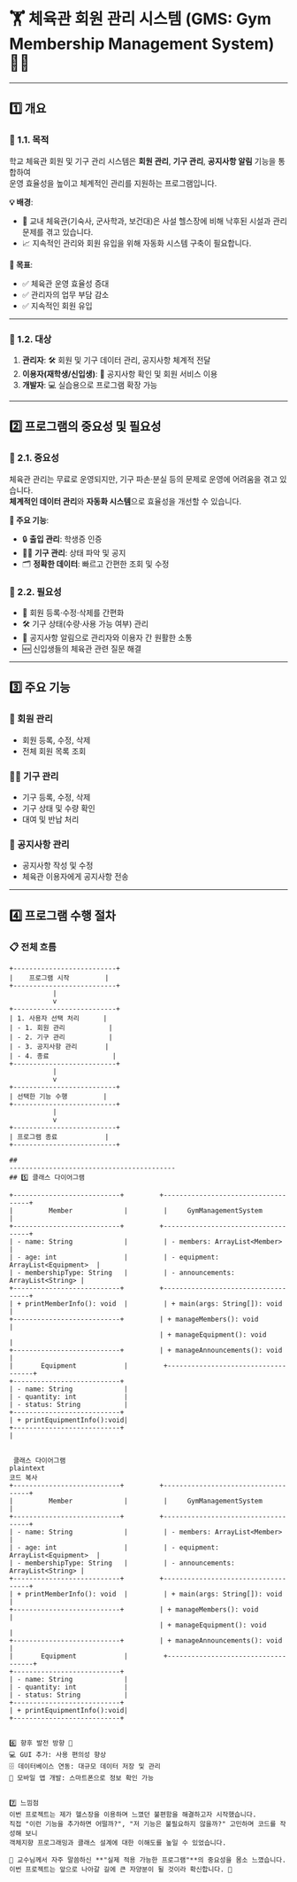 
# 🏋️ 체육관 회원 관리 시스템 (GMS: Gym Membership Management System) 🏋️‍♀️

---

## 1️⃣ 개요  

### 🎯 1.1. 목적  
학교 체육관 회원 및 기구 관리 시스템은 **회원 관리**, **기구 관리**, **공지사항 알림** 기능을 통합하여  
운영 효율성을 높이고 체계적인 관리를 지원하는 프로그램입니다.  

**💡 배경**:  
- 🏫 교내 체육관(기숙사, 군사학과, 보건대)은 사설 헬스장에 비해 낙후된 시설과 관리 문제를 겪고 있습니다.  
- 📈 지속적인 관리와 회원 유입을 위해 자동화 시스템 구축이 필요합니다.  

**📌 목표**:  
- ✅ 체육관 운영 효율성 증대  
- ✅ 관리자의 업무 부담 감소  
- ✅ 지속적인 회원 유입  

---

### 👥 1.2. 대상  

1. **관리자**: 🛠️ 회원 및 기구 데이터 관리, 공지사항 체계적 전달  
2. **이용자(재학생/신입생)**: 📢 공지사항 확인 및 회원 서비스 이용  
3. **개발자**: 💻 실습용으로 프로그램 확장 가능  

---

## 2️⃣ 프로그램의 중요성 및 필요성  

### 🔑 2.1. 중요성  

체육관 관리는 무료로 운영되지만, 기구 파손·분실 등의 문제로 운영에 어려움을 겪고 있습니다.  
**체계적인 데이터 관리**와 **자동화 시스템**으로 효율성을 개선할 수 있습니다.  

**💼 주요 기능**:  
- 🔒 **출입 관리**: 학생증 인증  
- 🏋️‍♂️ **기구 관리**: 상태 파악 및 공지  
- 🗂️ **정확한 데이터**: 빠르고 간편한 조회 및 수정  

### 🔧 2.2. 필요성  
- 📝 회원 등록·수정·삭제를 간편화  
- 🛠️ 기구 상태(수량·사용 가능 여부) 관리  
- 📢 공지사항 알림으로 관리자와 이용자 간 원활한 소통  
- 🆕 신입생들의 체육관 관련 질문 해결  

---

## 3️⃣ 주요 기능  

### 👤 회원 관리  
- 회원 등록, 수정, 삭제  
- 전체 회원 목록 조회  

### 🏋️‍♀️ 기구 관리  
- 기구 등록, 수정, 삭제  
- 기구 상태 및 수량 확인  
- 대여 및 반납 처리  

### 📢 공지사항 관리  
- 공지사항 작성 및 수정  
- 체육관 이용자에게 공지사항 전송  

---

## 4️⃣ 프로그램 수행 절차

### 📋 전체 흐름
```plaintext
+--------------------------+
|    프로그램 시작         |
+--------------------------+
           |
           v
+--------------------------+
| 1. 사용자 선택 처리      |
| - 1. 회원 관리           |
| - 2. 기구 관리           |
| - 3. 공지사항 관리       |
| - 4. 종료                |
+--------------------------+
           |
           v
+--------------------------+
| 선택한 기능 수행         |
+--------------------------+
           |
           v
+--------------------------+
| 프로그램 종료            |
+--------------------------+

##
------------------------------------------
## 5️⃣ 클래스 다이어그램

+---------------------------+         +------------------------------------+
|         Member             |         |     GymManagementSystem            |
+---------------------------+         +------------------------------------+
| - name: String             |         | - members: ArrayList<Member>       |
| - age: int                 |         | - equipment: ArrayList<Equipment>  |
| - membershipType: String   |         | - announcements: ArrayList<String> |
+---------------------------+         +------------------------------------+
| + printMemberInfo(): void  |         | + main(args: String[]): void       |
+---------------------------+         | + manageMembers(): void            |
                                      | + manageEquipment(): void          |
+---------------------------+         | + manageAnnouncements(): void      |
|       Equipment            |         +------------------------------------+
+---------------------------+
| - name: String             |
| - quantity: int            |
| - status: String           |
+---------------------------+
| + printEquipmentInfo():void|
+---------------------------+
|


 클래스 다이어그램
plaintext
코드 복사
+---------------------------+         +------------------------------------+
|         Member             |         |     GymManagementSystem            |
+---------------------------+         +------------------------------------+
| - name: String             |         | - members: ArrayList<Member>       |
| - age: int                 |         | - equipment: ArrayList<Equipment>  |
| - membershipType: String   |         | - announcements: ArrayList<String> |
+---------------------------+         +------------------------------------+
| + printMemberInfo(): void  |         | + main(args: String[]): void       |
+---------------------------+         | + manageMembers(): void            |
                                      | + manageEquipment(): void          |
+---------------------------+         | + manageAnnouncements(): void      |
|       Equipment            |         +------------------------------------+
+---------------------------+
| - name: String             |
| - quantity: int            |
| - status: String           |
+---------------------------+
| + printEquipmentInfo():void|
+---------------------------+


6️⃣ 향후 발전 방향 🚀
💻 GUI 추가: 사용 편의성 향상
🗄️ 데이터베이스 연동: 대규모 데이터 저장 및 관리
📱 모바일 앱 개발: 스마트폰으로 정보 확인 가능


7️⃣ 느낌점
이번 프로젝트는 제가 헬스장을 이용하며 느꼈던 불편함을 해결하고자 시작했습니다.
직접 "이런 기능을 추가하면 어떨까?", "저 기능은 불필요하지 않을까?" 고민하며 코드를 작성해 보니
객체지향 프로그래밍과 클래스 설계에 대한 이해도를 높일 수 있었습니다.

📘 교수님께서 자주 말씀하신 **"실제 적용 가능한 프로그램"**의 중요성을 몸소 느꼈습니다.
이번 프로젝트는 앞으로 나아갈 길에 큰 자양분이 될 것이라 확신합니다. 💪
